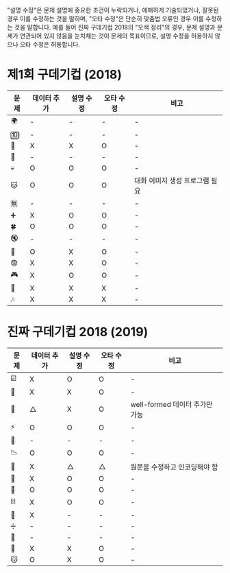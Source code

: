 "설명 수정"은 문제 설명에 중요한 조건이 누락되거나, 애매하게 기술되었거나, 잘못된 경우 이를 수정하는 것을 말하며, "오타 수정"은 단순히 맞춤법 오류인 경우 이를 수정하는 것을 말합니다. 예를 들어 진짜 구데기컵 2018의 "오색 정리"의 경우, 문제 설명과 문제가 연관되어 있지 않음을 눈치채는 것이 문제의 목표이므로, 설명 수정을 허용하지 않으나 오타 수정은 허용합니다.

# 제1회 구데기컵 (2018)

| 문제 | 데이터 추가 | 설명 수정 | 오타 수정 | 비고 |
| - | - | - | - | - |
| 🌍 | - | - | - | - |
| 🔟 | - | - | - | - |
| 💸 | X | X | O | - |
| 🦁 | - | - | - | - |
| 💀 | O | O | O | - |
| 🐱 | O | O | O | 대화 이미지 생성 프로그램 필요 |
| 🈚 | - | - | - | - |
| ➕ | X | O | O | - |
| 🍀 | O | O | O | - |
| 🔇 | - | - | - | - |
| 🎣 | O | X | O | - |
| 😨 | X | X | O | - |
| 🎮 | X | O | O | - |
| 🤔 | X | X | X | - |
| 🎶 | X | X | X | - |

# 진짜 구데기컵 2018 (2019)

| 문제 | 데이터 추가 | 설명 수정 | 오타 수정 | 비고 |
| - | - | - | - | - |
| ☑️ | X | O | O | - |
| 🤔 | X | X | O | - |
| 🥞 | △ | X | O | well-formed 데이터 추가만 가능 |
| ⚡ | O | O | O | - |
| 🦁 | - | - | - | - |
| 📉 | O | O | O | - |
| 💽 | X | △ | △ | 원문을 수정하고 인코딩해야 함 |
| 🍛 | X | O | O | - |
| 🍅 | O | O | O | - |
| ⛓️ | X | O | O | - |
| 👀 | X | - | - | - |
| ➗ | - | - | - | - |
| 🐄 | - | - | - | - |
| 🌈 | X | X | O | - |
| 🐱 | O | X | O | - |
